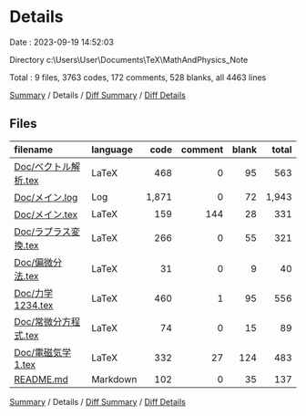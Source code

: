 # Details

Date : 2023-09-19 14:52:03

Directory c:\\Users\\User\\Documents\\TeX\\MathAndPhysics_Note

Total : 9 files,  3763 codes, 172 comments, 528 blanks, all 4463 lines

[Summary](results.md) / Details / [Diff Summary](diff.md) / [Diff Details](diff-details.md)

## Files
| filename | language | code | comment | blank | total |
| :--- | :--- | ---: | ---: | ---: | ---: |
| [Doc/ベクトル解析.tex](/Doc/%E3%83%99%E3%82%AF%E3%83%88%E3%83%AB%E8%A7%A3%E6%9E%90.tex) | LaTeX | 468 | 0 | 95 | 563 |
| [Doc/メイン.log](/Doc/%E3%83%A1%E3%82%A4%E3%83%B3.log) | Log | 1,871 | 0 | 72 | 1,943 |
| [Doc/メイン.tex](/Doc/%E3%83%A1%E3%82%A4%E3%83%B3.tex) | LaTeX | 159 | 144 | 28 | 331 |
| [Doc/ラプラス変換.tex](/Doc/%E3%83%A9%E3%83%97%E3%83%A9%E3%82%B9%E5%A4%89%E6%8F%9B.tex) | LaTeX | 266 | 0 | 55 | 321 |
| [Doc/偏微分法.tex](/Doc/%E5%81%8F%E5%BE%AE%E5%88%86%E6%B3%95.tex) | LaTeX | 31 | 0 | 9 | 40 |
| [Doc/力学1234.tex](/Doc/%E5%8A%9B%E5%AD%A61234.tex) | LaTeX | 460 | 1 | 95 | 556 |
| [Doc/常微分方程式.tex](/Doc/%E5%B8%B8%E5%BE%AE%E5%88%86%E6%96%B9%E7%A8%8B%E5%BC%8F.tex) | LaTeX | 74 | 0 | 15 | 89 |
| [Doc/電磁気学1.tex](/Doc/%E9%9B%BB%E7%A3%81%E6%B0%97%E5%AD%A61.tex) | LaTeX | 332 | 27 | 124 | 483 |
| [README.md](/README.md) | Markdown | 102 | 0 | 35 | 137 |

[Summary](results.md) / Details / [Diff Summary](diff.md) / [Diff Details](diff-details.md)